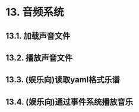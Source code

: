 # 13. 音频系统<br>

## 13.1. 加载声音文件<br>

## 13.2. 播放声音文件<br>

## 13.3. (娱乐向)读取yaml格式乐谱<br>

## 13.4. (娱乐向)通过事件系统播放音乐<br>
